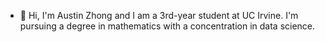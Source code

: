 - 👋 Hi, I'm Austin Zhong and I am a 3rd-year student at UC Irvine.
I'm pursuing a degree in mathematics with a concentration in data science.



